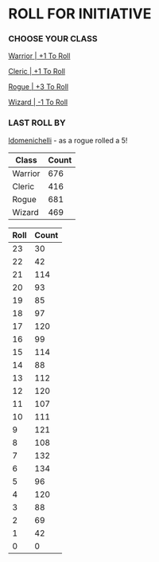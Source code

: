 # ROLL FOR INITIATIVE
### CHOOSE YOUR CLASS

[Warrior | +1 To Roll](https://github.com/benjaminsampica/benjaminsampica/issues/new?title=roll%7Cwarrior&body=Just+click+%27Submit+new+issue%27.)

[Cleric | +1 To Roll](https://github.com/benjaminsampica/benjaminsampica/issues/new?title=roll%7Ccleric&body=Just+click+%27Submit+new+issue%27.)

[Rogue | +3 To Roll](https://github.com/benjaminsampica/benjaminsampica/issues/new?title=roll%7Crogue&body=Just+click+%27Submit+new+issue%27.)

[Wizard | -1 To Roll](https://github.com/benjaminsampica/benjaminsampica/issues/new?title=roll%7Cwizard&body=Just+click+%27Submit+new+issue%27.)
### LAST ROLL BY
[ldomenichelli](https://www.github.com/ldomenichelli) - as a rogue rolled a 5!

|Class|Count|
|-|-|
|Warrior|676|
|Cleric|416|
|Rogue|681|
|Wizard|469|

|Roll|Count|
|-|-|
|23|30
|22|42
|21|114
|20|93
|19|85
|18|97
|17|120
|16|99
|15|114
|14|88
|13|112
|12|120
|11|107
|10|111
|9|121
|8|108
|7|132
|6|134
|5|96
|4|120
|3|88
|2|69
|1|42
|0|0
